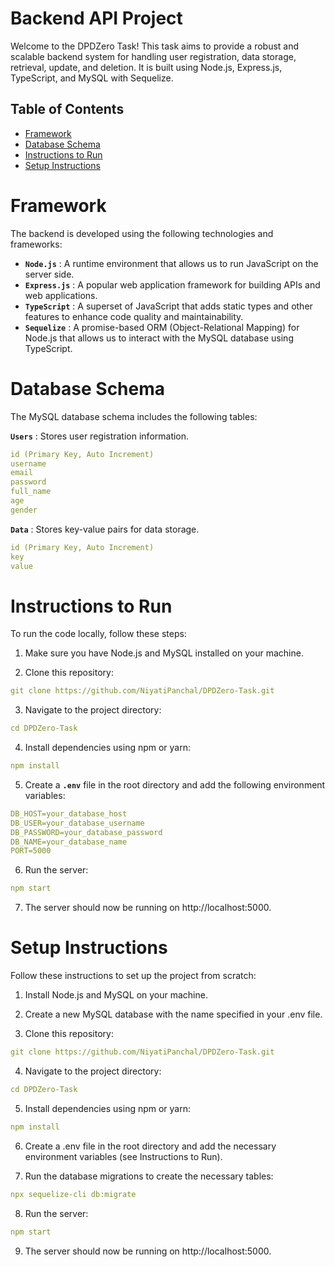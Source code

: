 # Backend API Project

Welcome to the DPDZero Task! This task aims to provide a robust and scalable backend system for handling user registration, data storage, retrieval, update, and deletion. It is built using Node.js, Express.js, TypeScript, and MySQL with Sequelize.

## Table of Contents

<!--ts-->

- [Framework](#Framework)
- [Database Schema](#Database-Schema)
- [Instructions to Run](#Instructions-to-Run)
- [Setup Instructions](#Setup-Instructions)
<!--te-->

# Framework

The backend is developed using the following technologies and frameworks:

- **`Node.js`** : A runtime environment that allows us to run JavaScript on the server side.
- **`Express.js`** : A popular web application framework for building APIs and web applications.
- **`TypeScript`** : A superset of JavaScript that adds static types and other features to enhance code quality and maintainability.
- **`Sequelize`** : A promise-based ORM (Object-Relational Mapping) for Node.js that allows us to interact with the MySQL database using TypeScript.

# Database Schema

The MySQL database schema includes the following tables:

**`Users`** : Stores user registration information.

```yml
id (Primary Key, Auto Increment)
username
email
password
full_name
age
gender
```

**`Data`** : Stores key-value pairs for data storage.

```yml
id (Primary Key, Auto Increment)
key
value
```

# Instructions to Run

To run the code locally, follow these steps:

1. Make sure you have Node.js and MySQL installed on your machine.

2. Clone this repository:

```yml
git clone https://github.com/NiyatiPanchal/DPDZero-Task.git
```

3. Navigate to the project directory:

```yml
cd DPDZero-Task
```

4. Install dependencies using npm or yarn:

```yml
npm install
```

5. Create a **`.env`** file in the root directory and add the following environment variables:

```yml
DB_HOST=your_database_host
DB_USER=your_database_username
DB_PASSWORD=your_database_password
DB_NAME=your_database_name
PORT=5000
```

6. Run the server:

```yml
npm start
```

7. The server should now be running on http://localhost:5000.

# Setup Instructions

Follow these instructions to set up the project from scratch:

1. Install Node.js and MySQL on your machine.

2. Create a new MySQL database with the name specified in your .env file.

3. Clone this repository:

```yml
git clone https://github.com/NiyatiPanchal/DPDZero-Task.git
```

4. Navigate to the project directory:

```yml
cd DPDZero-Task
```

5. Install dependencies using npm or yarn:

```yml
npm install
```

6. Create a .env file in the root directory and add the necessary environment variables (see Instructions to Run).

7. Run the database migrations to create the necessary tables:

```yml
npx sequelize-cli db:migrate
```

8. Run the server:

```yml
npm start
```

9. The server should now be running on http://localhost:5000.
